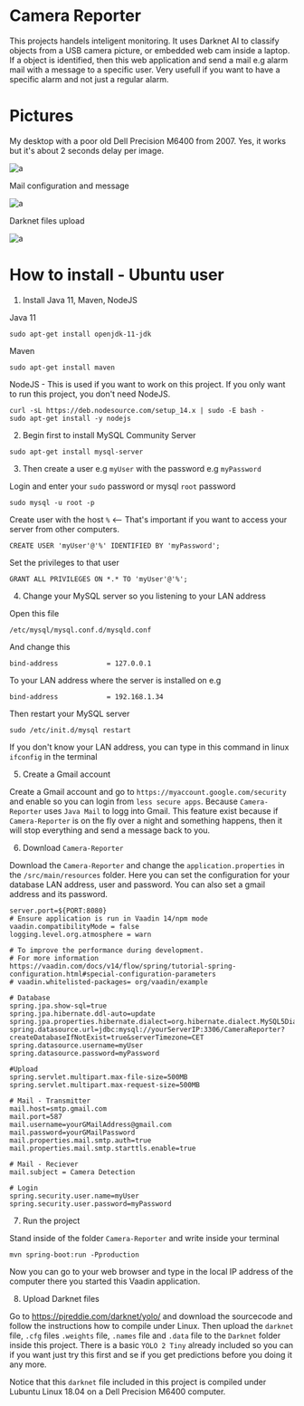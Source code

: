 # Camera Reporter

This projects handels inteligent monitoring. It uses Darknet AI to classify objects from a USB camera picture, or embedded web cam inside a laptop.
If a object is identified, then this web application and send a mail e.g alarm mail with a message to a specific user. Very usefull if you want to have 
a specific alarm and not just a regular alarm. 

# Pictures

My desktop with a poor old Dell Precision M6400 from 2007. Yes, it works but it's about 2 seconds delay per image.

![a](https://raw.githubusercontent.com/DanielMartensson/Vaadin-DL4J-YOLO-Camera-Mail-Reporter/master/Pictures/Screenshot.png)


Mail configuration and message

![a](https://raw.githubusercontent.com/DanielMartensson/Vaadin-DL4J-YOLO-Camera-Mail-Reporter/master/Pictures/MailConfig.png)

Darknet files upload

![a](https://raw.githubusercontent.com/DanielMartensson/Vaadin-DL4J-YOLO-Camera-Mail-Reporter/master/Pictures/DarknetUpload.png)

# How to install - Ubuntu user

1. Install Java 11, Maven, NodeJS

Java 11
```
sudo apt-get install openjdk-11-jdk
```

Maven
```
sudo apt-get install maven
```

NodeJS - This is used if you want to work on this project. If you only want to run this project, you don't need NodeJS.
```
curl -sL https://deb.nodesource.com/setup_14.x | sudo -E bash -
sudo apt-get install -y nodejs
```

2. Begin first to install MySQL Community Server

```
sudo apt-get install mysql-server
```


3. Then create a user e.g `myUser` with the password e.g `myPassword`

Login and enter your `sudo` password or mysql `root` password
```
sudo mysql -u root -p
```

Create user with the host `%` <-- That's important if you want to access your server from other computers.
```
CREATE USER 'myUser'@'%' IDENTIFIED BY 'myPassword';
```

Set the privileges to that user
```
GRANT ALL PRIVILEGES ON *.* TO 'myUser'@'%';
```

4. Change your MySQL server so you listening to your LAN address

Open this file
```
/etc/mysql/mysql.conf.d/mysqld.conf
```

And change this
```
bind-address            = 127.0.0.1
```

To your LAN address where the server is installed on e.g
```
bind-address            = 192.168.1.34
```

Then restart your MySQL server
```
sudo /etc/init.d/mysql restart
```

If you don't know your LAN address, you can type in this command in linux `ifconfig` in the terminal

5. Create a Gmail account

Create a Gmail account and go to `https://myaccount.google.com/security` and enable so you can login from `less secure apps`.
Because `Camera-Reporter` uses `Java Mail` to logg into Gmail. This feature exist because if `Camera-Reporter` is on the fly over a
night and something happens, then it will stop everything and send a message back to you.

6. Download `Camera-Reporter`

Download the `Camera-Reporter` and change the `application.properties` in the `/src/main/resources` folder.
Here you can set the configuration for your database LAN address, user and password. You can also set a gmail address and its
password. 

```
server.port=${PORT:8080}
# Ensure application is run in Vaadin 14/npm mode
vaadin.compatibilityMode = false
logging.level.org.atmosphere = warn

# To improve the performance during development. 
# For more information https://vaadin.com/docs/v14/flow/spring/tutorial-spring-configuration.html#special-configuration-parameters
# vaadin.whitelisted-packages= org/vaadin/example

# Database
spring.jpa.show-sql=true
spring.jpa.hibernate.ddl-auto=update
spring.jpa.properties.hibernate.dialect=org.hibernate.dialect.MySQL5Dialect
spring.datasource.url=jdbc:mysql://yourServerIP:3306/CameraReporter?createDatabaseIfNotExist=true&serverTimezone=CET
spring.datasource.username=myUser
spring.datasource.password=myPassword

#Upload
spring.servlet.multipart.max-file-size=500MB
spring.servlet.multipart.max-request-size=500MB

# Mail - Transmitter
mail.host=smtp.gmail.com
mail.port=587
mail.username=yourGMailAddress@gmail.com
mail.password=yourGMailPassword
mail.properties.mail.smtp.auth=true
mail.properties.mail.smtp.starttls.enable=true

# Mail - Reciever
mail.subject = Camera Detection

# Login
spring.security.user.name=myUser
spring.security.user.password=myPassword
```

7. Run the project

Stand inside of the folder `Camera-Reporter` and write inside your terminal
```
mvn spring-boot:run -Pproduction
```
Now you can go to your web browser and type in the local IP address of the computer there you started this Vaadin application.

8. Upload Darknet files

Go to https://pjreddie.com/darknet/yolo/ and download the sourcecode and follow the instructions how to compile under Linux. Then upload the `darknet` file, `.cfg` files `.weights` file, `.names` file and `.data` file to the `Darknet` folder inside this project. There is a basic `YOLO 2 Tiny` already included so you can if you want just try this first and se if you get predictions before you doing it any more.

Notice that this `darknet` file included in this project is compiled under Lubuntu Linux 18.04 on a Dell Precision M6400 computer. 
